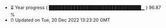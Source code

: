 - ⏳ Year progress { █████████████████████████████▁ } 96.87 %
- ⏰ Updated on Tue, 20 Dec 2022 13:23:20 GMT


